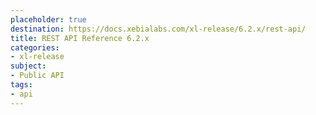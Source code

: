 ```yaml
---
placeholder: true
destination: https://docs.xebialabs.com/xl-release/6.2.x/rest-api/
title: REST API Reference 6.2.x
categories:
- xl-release
subject:
- Public API
tags:
- api
---
```

